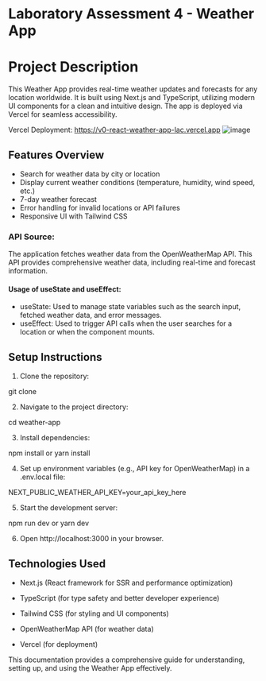 # Laboratory Assessment 4 - Weather App

# Project Description

This Weather App provides real-time weather updates and forecasts for any location worldwide. It is built using Next.js and TypeScript, utilizing modern UI components for a clean and intuitive design. The app is deployed via Vercel for seamless accessibility.

Vercel Deployment: https://v0-react-weather-app-lac.vercel.app
![image](https://github.com/user-attachments/assets/96aacff1-9f3e-449a-851a-59dfa87c6349)


## Features Overview

- Search for weather data by city or location
- Display current weather conditions (temperature, humidity, wind speed, etc.)
- 7-day weather forecast
- Error handling for invalid locations or API failures
- Responsive UI with Tailwind CSS

### API Source:
The application fetches weather data from the OpenWeatherMap API. This API provides comprehensive weather data, including real-time and forecast information.

#### Usage of useState and useEffect:

- useState: Used to manage state variables such as the search input, fetched weather data, and error messages.
- useEffect: Used to trigger API calls when the user searches for a location or when the component mounts.

## Setup Instructions

1. Clone the repository:

git clone <repository-url>

2. Navigate to the project directory:

cd weather-app

3. Install dependencies:

npm install or yarn install

4. Set up environment variables (e.g., API key for OpenWeatherMap) in a .env.local file:

NEXT_PUBLIC_WEATHER_API_KEY=your_api_key_here

5. Start the development server:

npm run dev or yarn dev

6. Open http://localhost:3000 in your browser.
   
## Technologies Used

 - Next.js (React framework for SSR and performance optimization)

- TypeScript (for type safety and better developer experience)

- Tailwind CSS (for styling and UI components)

- OpenWeatherMap API (for weather data)

- Vercel (for deployment)


This documentation provides a comprehensive guide for understanding, setting up, and using the Weather App effectively.
